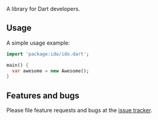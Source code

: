A library for Dart developers.

## Usage

A simple usage example:

```dart
import 'package:ido/ido.dart';

main() {
  var awesome = new Awesome();
}
```

## Features and bugs

Please file feature requests and bugs at the [issue tracker][tracker].

[tracker]: http://example.com/issues/replaceme

